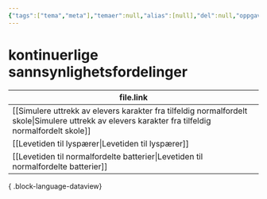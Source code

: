 ```yaml
---
{"tags":["tema","meta"],"temaer":null,"alias":[null],"del":null,"oppgave":null,"fag":null,"eksamen":null,"dg-publish":true,"title":"kontinuerlige sannsynlighetsfordelinger","date":"2023-06-01","modified":"2023-06-01","permalink":"/temaer/kontinuerlige-sannsynlighetsfordelinger/","dgPassFrontmatter":true}
---
```



# kontinuerlige sannsynlighetsfordelinger
| file.link                                                                                                                                             |
| ----------------------------------------------------------------------------------------------------------------------------------------------------- |
| [[Simulere uttrekk av elevers karakter fra tilfeldig normalfordelt skole\|Simulere uttrekk av elevers karakter fra tilfeldig normalfordelt skole]] |
| [[Levetiden til lyspærer\|Levetiden til lyspærer]]                                                                                                 |
| [[Levetiden til normalfordelte batterier\|Levetiden til normalfordelte batterier]]                                                                 |

{ .block-language-dataview}

